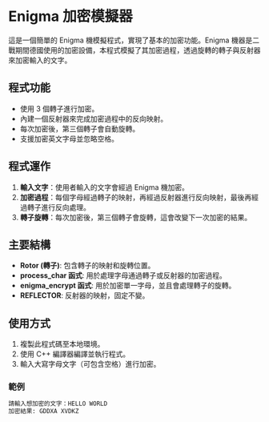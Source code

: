 # Enigma 加密模擬器

這是一個簡單的 Enigma 機模擬程式，實現了基本的加密功能。Enigma 機器是二戰期間德國使用的加密設備，本程式模擬了其加密過程，透過旋轉的轉子與反射器來加密輸入的文字。

## 程式功能

- 使用 3 個轉子進行加密。
- 內建一個反射器來完成加密過程中的反向映射。
- 每次加密後，第三個轉子會自動旋轉。
- 支援加密英文字母並忽略空格。

## 程式運作

1. **輸入文字**：使用者輸入的文字會經過 Enigma 機加密。
2. **加密過程**：每個字母經過轉子的映射，再經過反射器進行反向映射，最後再經過轉子進行反向處理。
3. **轉子旋轉**：每次加密後，第三個轉子會旋轉，這會改變下一次加密的結果。

## 主要結構

- **Rotor (轉子)**: 包含轉子的映射和旋轉位置。
- **process_char 函式**: 用於處理字母通過轉子或反射器的加密過程。
- **enigma_encrypt 函式**: 用於加密單一字母，並且會處理轉子的旋轉。
- **REFLECTOR**: 反射器的映射，固定不變。
  
## 使用方式

1. 複製此程式碼至本地環境。
2. 使用 C++ 編譯器編譯並執行程式。
3. 輸入大寫字母文字（可包含空格）進行加密。

### 範例

```bash
請輸入想加密的文字：HELLO WORLD
加密結果: GDDXA XVDKZ
